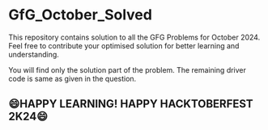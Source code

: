 # GfG_October_Solved
This repository contains solution to all the GFG Problems for October 2024. 
Feel free to contribute your optimised solution for better learning and understanding.


You will find only the solution part of the problem. The remaining driver code is same as given in the question.
<br>
## 😄HAPPY LEARNING! HAPPY HACKTOBERFEST 2K24😄
